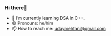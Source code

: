 ### Hi there👋
- 🌱 I’m currently learning DSA in C++.
- 😄 Pronouns: he/him
- 📫 How to reach me: udaymehtani@gmail.com



<!--
**uday-mehtani/uday-mehtani** is a ✨ _special_ ✨ repository because its `README.md` (this file) appears on your GitHub profile.

Here are some ideas to get you started:

- 🔭 I’m currently working on 
- 🌱 I’m currently learning DSA in C++.
- 👯 I’m looking to collaborate on ...
- 🤔 I’m looking for help with ...
- 💬 Ask me about ...
- 📫 How to reach me: ...
- 😄 Pronouns: ...
- ⚡ Fun fact: ...
-->
